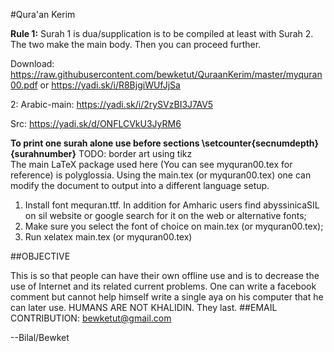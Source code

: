 #Qura'an Kerim

**Rule 1:**
Surah 1 is dua/supplication is to be compiled at least with Surah 2. The two make the main body.
Then you can proceed further.

Download: https://raw.githubusercontent.com/bewketut/QuraanKerim/master/myquran00.pdf or https://yadi.sk/i/R8BjgiWUfJjSa

2: Arabic-main: https://yadi.sk/i/2rySVzBI3J7AV5

Src: https://yadi.sk/d/ONFLCVkU3JyRM6

**To print one surah alone use before sections \setcounter{secnumdepth}{surahnumber}**
TODO: border art using tikz<br/>
The main LaTeX package used here (You can see myquran00.tex for reference) is polyglossia.
Using the main.tex (or myquran00.tex) one can modify the document to output into a different language setup.  
1. Install font mequran.ttf. In addition for Amharic users find abyssinicaSIL on sil website or google search for it on the web or alternative fonts; <br/> 
2. Make sure you select the font of choice on main.tex (or myquran00.tex);<br/>
3. Run <it>xelatex main.tex </it> (or myquran00.tex) 

##OBJECTIVE

This is so that people can have their own offline use and is to decrease the use of Internet and its related current problems. One can write a facebook comment but cannot help himself write a single aya on his computer that he can later use. HUMANS ARE NOT KHALIDIN. They last.
##EMAIL CONTRIBUTION:
bewketut@gmail.com

--Bilal/Bewket
